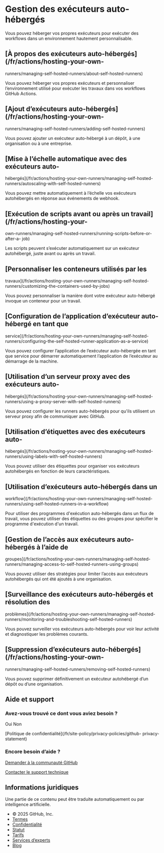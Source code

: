 # Gestion des exécuteurs auto-hébergés

Vous pouvez héberger vos propres exécuteurs pour exécuter des workflows dans
un environnement hautement personnalisable.

## [À propos des exécuteurs auto-hébergés](/fr/actions/hosting-your-own-
runners/managing-self-hosted-runners/about-self-hosted-runners)

Vous pouvez héberger vos propres exécuteurs et personnaliser l’environnement
utilisé pour exécuter les travaux dans vos workflows GitHub Actions.

## [Ajout d’exécuteurs auto-hébergés](/fr/actions/hosting-your-own-
runners/managing-self-hosted-runners/adding-self-hosted-runners)

Vous pouvez ajouter un exécuteur auto-hébergé à un dépôt, à une organisation
ou à une entreprise.

## [Mise à l’échelle automatique avec des exécuteurs auto-
hébergés](/fr/actions/hosting-your-own-runners/managing-self-hosted-
runners/autoscaling-with-self-hosted-runners)

Vous pouvez mettre automatiquement à l’échelle vos exécuteurs autohébergés en
réponse aux événements de webhook.

## [Exécution de scripts avant ou après un travail](/fr/actions/hosting-your-
own-runners/managing-self-hosted-runners/running-scripts-before-or-after-a-
job)

Les scripts peuvent s’exécuter automatiquement sur un exécuteur autohébergé,
juste avant ou après un travail.

## [Personnaliser les conteneurs utilisés par les
travaux](/fr/actions/hosting-your-own-runners/managing-self-hosted-
runners/customizing-the-containers-used-by-jobs)

Vous pouvez personnaliser la manière dont votre exécuteur auto-hébergé invoque
un conteneur pour un travail.

## [Configuration de l’application d’exécuteur auto-hébergé en tant que
service](/fr/actions/hosting-your-own-runners/managing-self-hosted-
runners/configuring-the-self-hosted-runner-application-as-a-service)

Vous pouvez configurer l’application de l’exécuteur auto-hébergée en tant que
service pour démarrer automatiquement l’application de l’exécuteur au
démarrage de la machine.

## [Utilisation d’un serveur proxy avec des exécuteurs auto-
hébergés](/fr/actions/hosting-your-own-runners/managing-self-hosted-
runners/using-a-proxy-server-with-self-hosted-runners)

Vous pouvez configurer les runners auto-hébergés pour qu'ils utilisent un
serveur proxy afin de communiquer avec GitHub.

## [Utilisation d’étiquettes avec des exécuteurs auto-
hébergés](/fr/actions/hosting-your-own-runners/managing-self-hosted-
runners/using-labels-with-self-hosted-runners)

Vous pouvez utiliser des étiquettes pour organiser vos exécuteurs autohébergés
en fonction de leurs caractéristiques.

## [Utilisation d’exécuteurs auto-hébergés dans un
workflow](/fr/actions/hosting-your-own-runners/managing-self-hosted-
runners/using-self-hosted-runners-in-a-workflow)

Pour utiliser des programmes d'exécution auto-hébergés dans un flux de
travail, vous pouvez utiliser des étiquettes ou des groupes pour spécifier le
programme d'exécution d'un travail.

## [Gestion de l’accès aux exécuteurs auto-hébergés à l’aide de
groupes](/fr/actions/hosting-your-own-runners/managing-self-hosted-
runners/managing-access-to-self-hosted-runners-using-groups)

Vous pouvez utiliser des stratégies pour limiter l’accès aux exécuteurs
autohébergés qui ont été ajoutés à une organisation.

## [Surveillance des exécuteurs auto-hébergés et résolution des
problèmes](/fr/actions/hosting-your-own-runners/managing-self-hosted-
runners/monitoring-and-troubleshooting-self-hosted-runners)

Vous pouvez surveiller vos exécuteurs auto-hébergés pour voir leur activité et
diagnostiquer les problèmes courants.

## [Suppression d’exécuteurs auto-hébergés](/fr/actions/hosting-your-own-
runners/managing-self-hosted-runners/removing-self-hosted-runners)

Vous pouvez supprimer définitivement un exécuteur autohébergé d’un dépôt ou
d’une organisation.

## Aide et support

### Avez-vous trouvé ce dont vous aviez besoin ?

Oui Non

[Politique de confidentialité](/fr/site-policy/privacy-policies/github-
privacy-statement)

### Encore besoin d’aide ?

[Demander à la communauté
GitHub](https://github.com/orgs/community/discussions)

[Contacter le support technique](https://support.github.com)

## Informations juridiques

Une partie de ce contenu peut être traduite automatiquement ou par
intelligence artificielle.

  * © 2025 GitHub, Inc.
  * [Termes](/fr/site-policy/github-terms/github-terms-of-service)
  * [Confidentialité](/fr/site-policy/privacy-policies/github-privacy-statement)
  * [Statut](https://www.githubstatus.com/)
  * [Tarifs](https://github.com/pricing)
  * [Services d’experts](https://services.github.com)
  * [Blog](https://github.blog)

